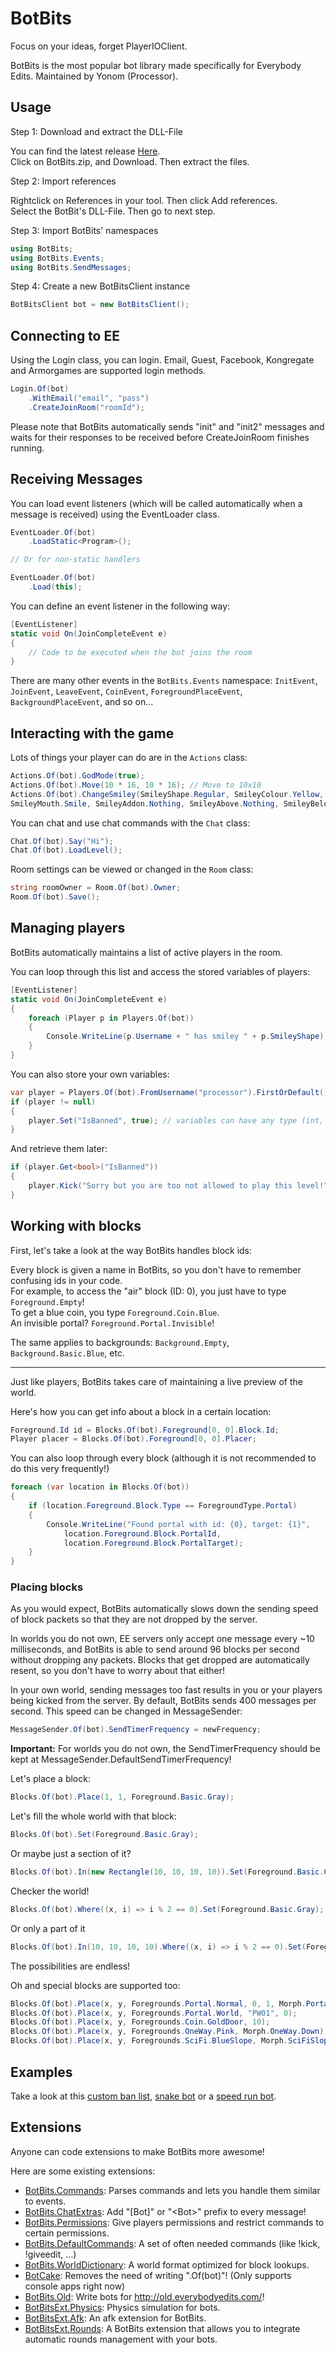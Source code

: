 # BotBits

Focus on your ideas, forget PlayerIOClient.

BotBits is the most popular bot library made specifically for Everybody Edits. Maintained by Yonom (Processor).


## Usage

Step 1: Download and extract the DLL-File  

You can find the latest release [Here](https://github.com/capashaa/BotBits/releases/latest).  
Click on BotBits.zip, and Download. Then extract the files.  

Step 2: Import references  

Rightclick on References in your tool. Then click Add references.  
Select the BotBit's DLL-File. Then go to next step.  


Step 3: Import BotBits' namespaces
```csharp
using BotBits;
using BotBits.Events;
using BotBits.SendMessages;
```

Step 4: Create a new BotBitsClient instance
```csharp
BotBitsClient bot = new BotBitsClient();
```

## Connecting to EE
Using the Login class, you can login. Email, Guest, Facebook, Kongregate and Armorgames are supported login methods.
```csharp
Login.Of(bot)
    .WithEmail("email", "pass")
    .CreateJoinRoom("roomId");
```
Please note that BotBits automatically sends "init" and "init2" messages and waits for their responses to be received before CreateJoinRoom finishes running.

## Receiving Messages
You can load event listeners (which will be called automatically when a message is received) using the EventLoader class.
```csharp
EventLoader.Of(bot)
    .LoadStatic<Program>();

// Or for non-static handlers

EventLoader.Of(bot)
    .Load(this);
```

You can define an event listener in the following way:
```csharp
[EventListener]
static void On(JoinCompleteEvent e) 
{
    // Code to be executed when the bot joins the room
}
```
There are many other events in the `BotBits.Events` namespace: `InitEvent`, `JoinEvent`, `LeaveEvent`, `CoinEvent`, `ForegroundPlaceEvent`, `BackgroundPlaceEvent`, and so on...

## Interacting with the game
Lots of things your player can do are in the `Actions` class:
```csharp
Actions.Of(bot).GodMode(true);
Actions.Of(bot).Move(10 * 16, 10 * 16); // Move to 10x10
Actions.Of(bot).ChangeSmiley(SmileyShape.Regular, SmileyColour.Yellow, SmileyBorder.White, SmileyEyes.Coy,
SmileyMouth.Smile, SmileyAddon.Nothing, SmileyAbove.Nothing, SmileyBelow.Nothing, SmileyWings.Nothing);
```

You can chat and use chat commands with the `Chat` class:
```csharp
Chat.Of(bot).Say("Hi");
Chat.Of(bot).LoadLevel();
```

Room settings can be viewed or changed in the `Room` class:
```csharp
string roomOwner = Room.Of(bot).Owner;
Room.Of(bot).Save();
```

## Managing players
BotBits automatically maintains a list of active players in the room.

You can loop through this list and access the stored variables of players:
```csharp
[EventListener]
static void On(JoinCompleteEvent e) 
{
    foreach (Player p in Players.Of(bot)) 
    {
        Console.WriteLine(p.Username + " has smiley " + p.SmileyShape);
    }
}
```

You can also store your own variables:
```csharp
var player = Players.Of(bot).FromUsername("processor").FirstOrDefault();
if (player != null) 
{
    player.Set("IsBanned", true); // variables can have any type (int, bool, string, custom type, ...)
}
```
And retrieve them later:
```csharp
if (player.Get<bool>("IsBanned"))
{
    player.Kick("Sorry but you are too not allowed to play this level!");
}
```

## Working with blocks
First, let's take a look at the way BotBits handles block ids:

Every block is given a name in BotBits, so you don't have to remember confusing ids in your code.  
For example, to access the "air" block (ID: 0), you just have to type `Foreground.Empty`!  
To get a blue coin, you type `Foreground.Coin.Blue`.  
An invisible portal? `Foreground.Portal.Invisible`! 
 
The same applies to backgrounds: `Background.Empty`, `Background.Basic.Blue`, etc.  

---

Just like players, BotBits takes care of maintaining a live preview of the world.

Here's how you can get info about a block in a certain location:
```csharp
Foreground.Id id = Blocks.Of(bot).Foreground[0, 0].Block.Id;
Player placer = Blocks.Of(bot).Foreground[0, 0].Placer;
```

You can also loop through every block (although it is not recommended to do this very frequently!)
```csharp
foreach (var location in Blocks.Of(bot))
{
    if (location.Foreground.Block.Type == ForegroundType.Portal)
    {
        Console.WriteLine("Found portal with id: {0}, target: {1}",
            location.Foreground.Block.PortalId,
            location.Foreground.Block.PortalTarget);
    }
}
```

### Placing blocks
As you would expect, BotBits automatically slows down the sending speed of block packets so that they are not dropped by the server.

In worlds you do not own, EE servers only accept one message every ~10 milliseconds, and BotBits is able to send around 96 blocks per second without dropping any packets. Blocks that get dropped are automatically resent, so you don't have to worry about that either!
 
In your own world, sending messages too fast results in you or your players being kicked from the server. By default, BotBits sends 400 messages per second. This speed can be changed in MessageSender: 
```csharp
MessageSender.Of(bot).SendTimerFrequency = newFrequency;
```
**Important:** For worlds you do not own, the SendTimerFrequency should be kept at MessageSender.DefaultSendTimerFrequency!

Let's place a block:
```csharp
Blocks.Of(bot).Place(1, 1, Foreground.Basic.Gray);
```

Let's fill the whole world with that block:
```csharp
Blocks.Of(bot).Set(Foreground.Basic.Gray);
```

Or maybe just a section of it?
```csharp
Blocks.Of(bot).In(new Rectangle(10, 10, 10, 10)).Set(Foreground.Basic.Gray);
```

Checker the world!
```csharp
Blocks.Of(bot).Where((x, i) => i % 2 == 0).Set(Foreground.Basic.Gray);
```

Or only a part of it
```csharp
Blocks.Of(bot).In(10, 10, 10, 10).Where((x, i) => i % 2 == 0).Set(Foreground.Basic.Gray);
```

The possibilities are endless!

Oh and special blocks are supported too:
```csharp
Blocks.Of(bot).Place(x, y, Foregrounds.Portal.Normal, 0, 1, Morph.Portal.Left);
Blocks.Of(bot).Place(x, y, Foregrounds.Portal.World, "PW01", 0);
Blocks.Of(bot).Place(x, y, Foregrounds.Coin.GoldDoor, 10);
Blocks.Of(bot).Place(x, y, Foregrounds.OneWay.Pink, Morph.OneWay.Down);
Blocks.Of(bot).Place(x, y, Foregrounds.SciFi.BlueSlope, Morph.SciFiSlope.InSouthEastPart);
```

## Examples
Take a look at this [custom ban list](https://pastebin.com/2F9jN3gA), [snake bot](https://pastebin.com/5c7xSY8N) or a [speed run bot](https://gist.github.com/Yonom/75e5c83937ea8a167d9d).

## Extensions
Anyone can code extensions to make BotBits more awesome!

Here are some existing extensions:

- [BotBits.Commands](https://github.com/Yonom/BotBits.Commands): Parses commands and lets you handle them similar to events.
- [BotBits.ChatExtras](https://github.com/Yonom/BotBits.ChatExtras): Add "\[Bot\]" or "\<Bot\>" prefix to every message!
- [BotBits.Permissions](https://github.com/Yonom/BotBits.Permissions): Give players permissions and restrict commands to certain permissions.
- [BotBits.DefaultCommands](https://github.com/Yonom/BotBits.DefaultCommands): A set of often needed commands (like !kick, !giveedit, ...)
- [BotBits.WorldDictionary](https://github.com/Yonom/BotBits.WorldDictionary): A world format optimized for block lookups.
- [BotCake](https://github.com/Yonom/BotCake): Removes the need of writing ".Of(bot)"! (Only supports console apps right now)
- [BotBits.Old](https://github.com/Yonom/BotBits.Old): Write bots for http://old.everybodyedits.com/!
- [BotBitsExt.Physics](https://github.com/Tunous/BotBitsExt.Physics): Physics simulation for bots.
- [BotBitsExt.Afk](https://github.com/Tunous/BotBitsExt.Afk): An afk extension for BotBits.
- [BotBitsExt.Rounds](https://github.com/Tunous/BotBitsExt.Rounds): A BotBits extension that allows you to integrate automatic rounds management with your bots.
